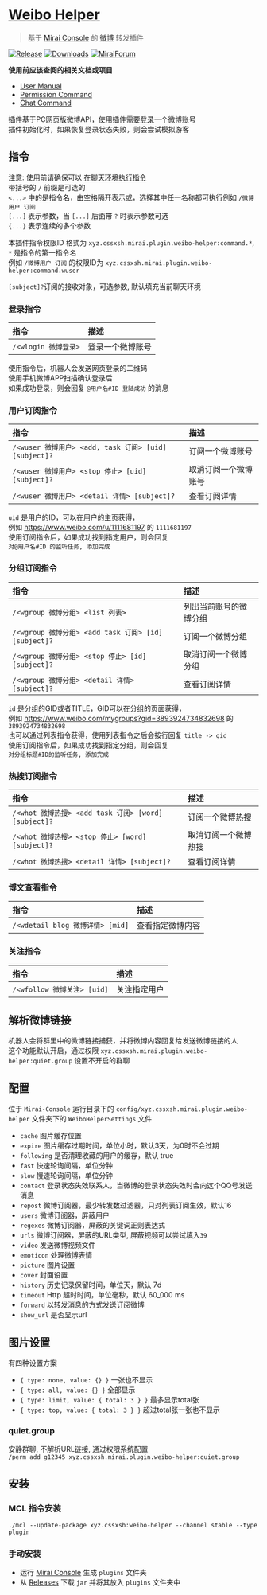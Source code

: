 # [Weibo Helper](https://github.com/cssxsh/weibo-helper)

> 基于 [Mirai Console](https://github.com/mamoe/mirai-console) 的 [微博](https://weibo.com/) 转发插件

[![Release](https://img.shields.io/github/v/release/cssxsh/weibo-helper)](https://github.com/cssxsh/weibo-helper/releases)
[![Downloads](https://img.shields.io/github/downloads/cssxsh/weibo-helper/total)](https://shields.io/category/downloads)
[![MiraiForum](https://img.shields.io/badge/post-on%20MiraiForum-yellow)](https://mirai.mamoe.net/topic/212)

**使用前应该查阅的相关文档或项目**

* [User Manual](https://github.com/mamoe/mirai/blob/dev/docs/UserManual.md)
* [Permission Command](https://github.com/mamoe/mirai/blob/dev/mirai-console/docs/BuiltInCommands.md#permissioncommand)
* [Chat Command](https://github.com/project-mirai/chat-command)

插件基于PC网页版微博API，使用插件需要[登录](#登录指令)一个微博账号   
插件初始化时，如果恢复登录状态失败，则会尝试模拟游客

## 指令

注意: 使用前请确保可以 [在聊天环境执行指令](https://github.com/project-mirai/chat-command)  
带括号的 `/` 前缀是可选的  
`<...>` 中的是指令名，由空格隔开表示或，选择其中任一名称都可执行例如 `/微博用户 订阅`  
`[...]` 表示参数，当 `[...]` 后面带 `?` 时表示参数可选  
`{...}` 表示连续的多个参数

本插件指令权限ID 格式为 `xyz.cssxsh.mirai.plugin.weibo-helper:command.*`, `*` 是指令的第一指令名  
例如 `/微博用户 订阅` 的权限ID为 `xyz.cssxsh.mirai.plugin.weibo-helper:command.wuser`

`[subject]?`订阅的接收对象，可选参数, 默认填充当前聊天环境

### 登录指令

| 指令               | 描述       |
|:-----------------|:---------|
| `/<wlogin 微博登录>` | 登录一个微博账号 |

使用指令后，机器人会发送网页登录的二维码  
使用手机微博APP扫描确认登录后  
如果成功登录，则会回复 `@用户名#ID 登陆成功` 的消息

### 用户订阅指令

| 指令                                              | 描述         |
|:------------------------------------------------|:-----------|
| `/<wuser 微博用户> <add, task 订阅> [uid] [subject]?` | 订阅一个微博账号   |
| `/<wuser 微博用户> <stop 停止> [uid] [subject]?`      | 取消订阅一个微博账号 |
| `/<wuser 微博用户> <detail 详情> [subject]?`          | 查看订阅详情     |

`uid` 是用户的ID，可以在用户的主页获得，  
例如 <https://www.weibo.com/u/1111681197> 的 `1111681197`  
使用订阅指令后，如果成功找到指定用户，则会回复  
`对@用户名#ID 的监听任务, 添加完成`

### 分组订阅指令

| 指令                                             | 描述          |
|:-----------------------------------------------|:------------|
| `/<wgroup 微博分组> <list 列表>`                     | 列出当前账号的微博分组 |
| `/<wgroup 微博分组> <add task 订阅> [id] [subject]?` | 订阅一个微博分组    |
| `/<wgroup 微博分组> <stop 停止> [id] [subject]?`     | 取消订阅一个微博分组  |
| `/<wgroup 微博分组> <detail 详情> [subject]?`        | 查看订阅详情      |

`id` 是分组的GID或者TITLE，GID可以在分组的页面获得，   
例如 <https://www.weibo.com/mygroups?gid=3893924734832698> 的 `3893924734832698`  
也可以通过列表指令获得，使用列表指令之后会按行回复 `title -> gid`  
使用订阅指令后，如果成功找到指定分组，则会回复  
`对分组标题#ID的监听任务, 添加完成`

### 热搜订阅指令

| 指令                                             | 描述         |
|:-----------------------------------------------|:-----------|
| `/<whot 微博热搜> <add task 订阅> [word] [subject]?` | 订阅一个微博热搜   |
| `/<whot 微博热搜> <stop 停止> [word] [subject]?`     | 取消订阅一个微博热搜 |
| `/<whot 微博热搜> <detail 详情> [subject]?`          | 查看订阅详情     |

### 博文查看指令

| 指令                           | 描述       |
|:-----------------------------|:---------|
| `/<wdetail blog 微博详情> [mid]` | 查看指定微博内容 |

### 关注指令

| 指令                      | 描述     |
|:------------------------|:-------|
| `/<wfollow 微博关注> [uid]` | 关注指定用户 |

## 解析微博链接

机器人会将群里中的微博链接捕获，并将微博内容回复给发送微博链接的人   
这个功能默认开启，通过权限 `xyz.cssxsh.mirai.plugin.weibo-helper:quiet.group` 设置不开启的群聊

## 配置

位于 `Mirai-Console` 运行目录下的 `config/xyz.cssxsh.mirai.plugin.weibo-helper` 文件夹下的 `WeiboHelperSettings` 文件

* `cache` 图片缓存位置
* `expire` 图片缓存过期时间，单位小时，默认3天，为0时不会过期
* `following` 是否清理收藏的用户的缓存，默认 true
* `fast` 快速轮询间隔，单位分钟
* `slow` 慢速轮询间隔，单位分钟
* `contact` 登录状态失效联系人，当微博的登录状态失效时会向这个QQ号发送消息
* `repost` 微博订阅器，最少转发数过滤器，只对列表订阅生效，默认16
* `users` 微博订阅器，屏蔽用户
* `regexes` 微博订阅器，屏蔽的关键词正则表达式
* `urls` 微博订阅器，屏蔽的URL类型, 屏蔽视频可以尝试填入`39`
* `video` 发送微博视频文件
* `emoticon` 处理微博表情
* `picture` 图片设置
* `cover` 封面设置
* `history` 历史记录保留时间，单位天，默认 7d
* `timeout` Http 超时时间，单位毫秒，默认 60_000 ms
* `forward` 以转发消息的方式发送订阅微博
* `show_url` 是否显示url

## 图片设置

有四种设置方案

* `{ type: none, value: {} }` 一张也不显示
* `{ type: all, value: {} }` 全部显示
* `{ type: limit, value: { total: 3 } }` 最多显示total张
* `{ type: top, value: { total: 3 } }` 超过total张一张也不显示

### quiet.group

安静群聊, 不解析URL链接, 通过权限系统配置  
`/perm add g12345 xyz.cssxsh.mirai.plugin.weibo-helper:quiet.group`

## 安装

### MCL 指令安装

`./mcl --update-package xyz.cssxsh:weibo-helper --channel stable --type plugin`

### 手动安装

* 运行 [Mirai Console](https://github.com/mamoe/mirai-console) 生成 `plugins` 文件夹
* 从 [Releases](https://github.com/cssxsh/weibo-helper/releases) 下载 `jar` 并将其放入 `plugins` 文件夹中

